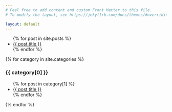 ```yaml
---
# Feel free to add content and custom Front Matter to this file.
# To modify the layout, see https://jekyllrb.com/docs/themes/#overriding-theme-defaults

layout: default
---
```


<ul>
    {% for post in site.posts %}
    <li>
      <a href="{{ post.url }}">{{ post.title }}</a>
    </li>   
    {% endfor %}
</ul>

{% for category in site.categories %}
  <h3>{{ category[0] }}</h3>
  <ul>
    {% for post in category[1] %}
      <li><a href="{{ post.url }}">{{ post.title }}</a></li>
    {% endfor %}
  </ul>
{% endfor %}
